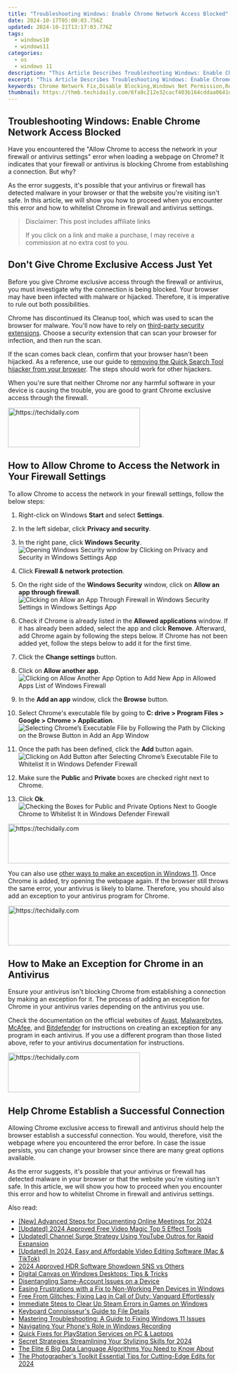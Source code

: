 ```yaml
---
title: "Troubleshooting Windows: Enable Chrome Network Access Blocked"
date: 2024-10-17T05:00:03.756Z
updated: 2024-10-21T13:17:03.776Z
tags:
  - windows10
  - windows11
categories:
  - os
  - windows 11
description: "This Article Describes Troubleshooting Windows: Enable Chrome Network Access Blocked"
excerpt: "This Article Describes Troubleshooting Windows: Enable Chrome Network Access Blocked"
keywords: Chrome Network Fix,Disable Blocking,Windows Net Permission,Resolve Chrome Limit,Override Firewall Chrome,Enable Browser Access,Bypass Chromium Restrictions
thumbnail: https://thmb.techidaily.com/6fa8c212e32cacf403b164cddaa0641d8c8c9740158f0e616afbd57801dea413.jpg
---
```


## Troubleshooting Windows: Enable Chrome Network Access Blocked

 Have you encountered the "Allow Chrome to access the network in your firewall or antivirus settings" error when loading a webpage on Chrome? It indicates that your firewall or antivirus is blocking Chrome from establishing a connection. But why?

 As the error suggests, it's possible that your antivirus or firewall has detected malware in your browser or that the website you're visiting isn't safe. In this article, we will show you how to proceed when you encounter this error and how to whitelist Chrome in firewall and antivirus settings.

>  Disclaimer: This post includes affiliate links
>
>  If you click on a link and make a purchase, I may receive a commission at no extra cost to you.
>

## Don't Give Chrome Exclusive Access Just Yet

 Before you give Chrome exclusive access through the firewall or antivirus, you must investigate why the connection is being blocked. Your browser may have been infected with malware or hijacked. Therefore, it is imperative to rule out both possibilities.

 Chrome has discontinued its Cleanup tool, which was used to scan the browser for malware. You'll now have to rely on [third-party security extensions](https://www.makeuseof.com/tag/best-chrome-security-extensions/). Choose a security extension that can scan your browser for infection, and then run the scan.

 If the scan comes back clean, confirm that your browser hasn't been hijacked. As a reference, use our guide to [removing the Quick Search Tool hijacker from your browser](https://www.makeuseof.com/remove-quick-search-tool-hijacker/#how-to-remove-the-quick-search-tool-hijacker-in-major-web-browsers). The steps should work for other hijackers.

 When you're sure that neither Chrome nor any harmful software in your device is causing the trouble, you are good to grant Chrome exclusive access through the firewall.

<!-- affiliate ads begin -->
<a href="https://homestyler.sjv.io/c/5597632/1943648/22993" target="_top" id="1943648">
  <img src="//a.impactradius-go.com/display-ad/22993-1943648" border="0" alt="https://techidaily.com" width="300" height="90"/>
</a>
<img height="0" width="0" src="https://homestyler.sjv.io/i/5597632/1943648/22993" style="position:absolute;visibility:hidden;" border="0" />
<!-- affiliate ads end -->

## How to Allow Chrome to Access the Network in Your Firewall Settings

 To allow Chrome to access the network in your firewall settings, follow the below steps:

1. Right-click on Windows **Start** and select **Settings**.
2. In the left sidebar, click **Privacy and security**.
3. In the right pane, click **Windows Security**.  
![Opening Windows Security window by Clicking on Privacy and Security in Windows Settings App](https://static1.makeuseofimages.com/wordpress/wp-content/uploads/2022/09/Image-3-Opening-Windows-Security-Option-by-Clicking-on-Privacy-and-Security-in-Windows-Settings-App.jpg)
4. Click **Firewall & network protection**.

5. On the right side of the **Windows Security** window, click on **Allow an app through firewall**.  
![Clicking on Allow an App Through Firewall in Windows Security Settings in Windows Settings App](https://static1.makeuseofimages.com/wordpress/wp-content/uploads/2022/09/Image-4-Clicking-on-Allow-an-App-Through-Firewall-in-Windows-Security-Settings-in-Windows-Settings-App.jpg)

1. Check if Chrome is already listed in the **Allowed applications** window. If it has already been added, select the app and click **Remove**. Afterward, add Chrome again by following the steps below. If Chrome has not been added yet, follow the steps below to add it for the first time.
2. Click the **Change settings** button.
3. Click on **Allow another app**.  
![Clicking on Allow Another App Option to Add New App in Allowed Apps List of Windows Firewall](https://static1.makeuseofimages.com/wordpress/wp-content/uploads/2022/09/Image-5-Clicking-on-Allow-Another-App-Option-to-Add-New-App-in-Allowed-Apps-List-of-Windows-Firewall.jpg)
4. In the **Add an app** window, click the **Browse** button.
5. Select Chrome's executable file by going to **C: drive > Program Files > Google > Chrome > Application**.  
![Selecting Chrome’s Executable File by Following the Path by Clicking on the Browse Button in Add an App Window](https://static1.makeuseofimages.com/wordpress/wp-content/uploads/2022/09/Image-6-Selecting-Chrome’s-Executable-File-by-Following-the-Path-by-Clicking-on-the-Browse-Button-in-Add-an-App-Window.jpg)
6. Once the path has been defined, click the **Add** button again.  
![Clicking on Add Button after Selecting Chrome’s Executable File to Whitelist It in Windows Defender Firewall](https://static1.makeuseofimages.com/wordpress/wp-content/uploads/2022/09/Image-7-Clicking-on-Add-Button-after-Selecting-Chrome’s-Executable-File-to-Whitelist-It-in-Windows-Defender-Firewall.jpg)
7. Make sure the **Public** and **Private** boxes are checked right next to Chrome.
8. Click **Ok**.  
![Checking the Boxes for Public and Private Options Next to Google Chrome to Whitelist It in Windows Defender Firewall](https://static1.makeuseofimages.com/wordpress/wp-content/uploads/2022/09/Image-8-Checking-the-Boxes-for-Public-and-Private-Options-Next-to-Google-Chrome-to-Whitelist-It-in-Windows-Defender-Firewall.jpg)

<!-- affiliate ads begin -->
<a href="https://appsumo.8odi.net/c/5597632/2151854/7443" target="_top" id="2151854">
  <img src="//a.impactradius-go.com/display-ad/7443-2151854" border="0" alt="https://techidaily.com" width="600" height="90"/>
</a>
<img height="0" width="0" src="https://appsumo.8odi.net/i/5597632/2151854/7443" style="position:absolute;visibility:hidden;" border="0" />
<!-- affiliate ads end -->

 You can also use [other ways to make an exception in Windows 11](https://www.makeuseof.com/windows-11-security-exclusions/). Once Chrome is added, try opening the webpage again. If the browser still throws the same error, your antivirus is likely to blame. Therefore, you should also add an exception to your antivirus program for Chrome.

<!-- affiliate ads begin -->
<a href="https://aligracehair.sjv.io/c/5597632/2012406/19272" target="_top" id="2012406">
  <img src="//a.impactradius-go.com/display-ad/19272-2012406" border="0" alt="https://techidaily.com" width="728" height="90"/>
</a>
<img height="0" width="0" src="https://aligracehair.sjv.io/i/5597632/2012406/19272" style="position:absolute;visibility:hidden;" border="0" />
<!-- affiliate ads end -->

## How to Make an Exception for Chrome in an Antivirus

 Ensure your antivirus isn't blocking Chrome from establishing a connection by making an exception for it. The process of adding an exception for Chrome in your antivirus varies depending on the antivirus you use.

 Check the documentation on the official websites of [Avast](https://support.avast.com/en-us/article/antivirus-scan-exclusions/#pc), [Malwarebytes](https://support.malwarebytes.com/hc/en-us/articles/360038479234-Exclude-detections-in-Malwarebytes-for-Windows), [McAfee](https://www.mcafee.com/support/?articleId=TS102056&page=shell&shell=article-view), and [Bitdefender](https://www.bitdefender.com/consumer/support/answer/13427/) for instructions on creating an exception for any program in each antivirus. If you use a different program than those listed above, refer to your antivirus documentation for instructions.

<!-- affiliate ads begin -->
<a href="https://aligracehair.sjv.io/c/5597632/2135355/19272" target="_top" id="2135355">
  <img src="//a.impactradius-go.com/display-ad/19272-2135355" border="0" alt="https://techidaily.com" width="300" height="90"/>
</a>
<img height="0" width="0" src="https://aligracehair.sjv.io/i/5597632/2135355/19272" style="position:absolute;visibility:hidden;" border="0" />
<!-- affiliate ads end -->

## Help Chrome Establish a Successful Connection

 Allowing Chrome exclusive access to firewall and antivirus should help the browser establish a successful connection. You would, therefore, visit the webpage where you encountered the error before. In case the issue persists, you can change your browser since there are many great options available.

 As the error suggests, it's possible that your antivirus or firewall has detected malware in your browser or that the website you're visiting isn't safe. In this article, we will show you how to proceed when you encounter this error and how to whitelist Chrome in firewall and antivirus settings.

<ins class="adsbygoogle"
      style="display:block"
      data-ad-client="ca-pub-7571918770474297"
      data-ad-slot="8358498916"
      data-ad-format="auto"
      data-full-width-responsive="true"></ins>
    

<span class="atpl-alsoreadstyle">Also read:</span>
<div><ul>
<li><a href="https://digital-screen-recording.techidaily.com/new-advanced-steps-for-documenting-online-meetings-for-2024/"><u>[New] Advanced Steps for Documenting Online Meetings for 2024</u></a></li>
<li><a href="https://fox-cloud.techidaily.com/updated-2024-approved-free-video-magic-top-5-effect-tools/"><u>[Updated] 2024 Approved Free Video Magic Top 5 Effect Tools</u></a></li>
<li><a href="https://youtube-clips.techidaily.com/updated-channel-surge-strategy-using-youtube-outros-for-rapid-expansion/"><u>[Updated] Channel Surge Strategy Using YouTube Outros for Rapid Expansion</u></a></li>
<li><a href="https://tiktok-video-recordings.techidaily.com/updated-in-2024-easy-and-affordable-video-editing-software-mac-and-tiktok/"><u>[Updated] In 2024, Easy and Affordable Video Editing Software (Mac & TikTok)</u></a></li>
<li><a href="https://some-techniques.techidaily.com/2024-approved-hdr-software-showdown-sns-vs-others/"><u>2024 Approved HDR Software Showdown SNS vs Others</u></a></li>
<li><a href="https://win11.techidaily.com/digital-canvas-on-windows-desktops-tips-and-tricks/"><u>Digital Canvas on Windows Desktops: Tips & Tricks</u></a></li>
<li><a href="https://win11.techidaily.com/disentangling-same-account-issues-on-a-device/"><u>Disentangling Same-Account Issues on a Device</u></a></li>
<li><a href="https://win11.techidaily.com/easing-frustrations-with-a-fix-to-non-working-pen-devices-in-windows/"><u>Easing Frustrations with a Fix to Non-Working Pen Devices in Windows</u></a></li>
<li><a href="https://win-able.techidaily.com/free-from-glitches-fixing-lag-in-call-of-duty-vanguard-effortlessly/"><u>Free From Glitches: Fixing Lag in Call of Duty: Vanguard Effortlessly</u></a></li>
<li><a href="https://win11.techidaily.com/immediate-steps-to-clear-up-steam-errors-in-games-on-windows/"><u>Immediate Steps to Clear Up Steam Errors in Games on Windows</u></a></li>
<li><a href="https://win11.techidaily.com/keyboard-connoisseurs-guide-to-file-details/"><u>Keyboard Connoisseur's Guide to File Details</u></a></li>
<li><a href="https://win11.techidaily.com/mastering-troubleshooting-a-guide-to-fixing-windows-11-issues/"><u>Mastering Troubleshooting: A Guide to Fixing Windows 11 Issues</u></a></li>
<li><a href="https://win11.techidaily.com/navigating-your-phones-role-in-windows-recording/"><u>Navigating Your Phone's Role in Windows Recording</u></a></li>
<li><a href="https://win11.techidaily.com/quick-fixes-for-playstation-services-on-pc-and-laptops/"><u>Quick Fixes for PlayStation Services on PC & Laptops</u></a></li>
<li><a href="https://extra-guidance.techidaily.com/secret-strategies-streamlining-your-stylizing-skills-for-2024/"><u>Secret Strategies Streamlining Your Stylizing Skills for 2024</u></a></li>
<li><a href="https://tech-haven.techidaily.com/the-elite-6-big-data-language-algorithms-you-need-to-know-about/"><u>The Elite 6 Big Data Language Algorithms You Need to Know About</u></a></li>
<li><a href="https://some-approaches.techidaily.com/the-photographers-toolkit-essential-tips-for-cutting-edge-edits-for-2024/"><u>The Photographer's Toolkit Essential Tips for Cutting-Edge Edits for 2024</u></a></li>
</ul></div>


